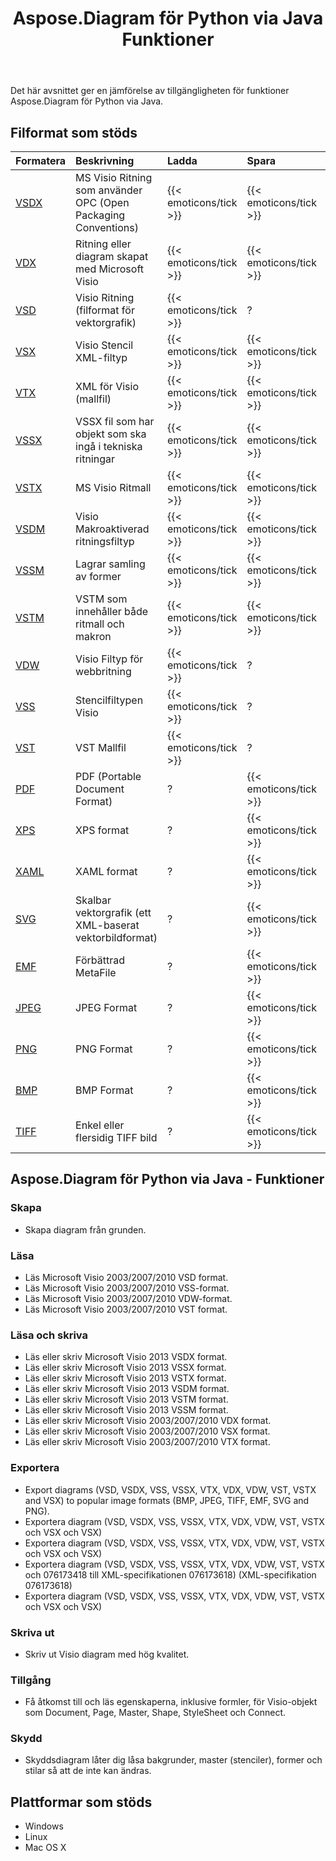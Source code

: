 ﻿---
title: Aspose.Diagram för Python via Java Funktioner
type: docs
weight: 10
url: /sv/java/aspose-diagram-for-python-via-java-features/
---
Det här avsnittet ger en jämförelse av tillgängligheten för funktioner Aspose.Diagram för Python via Java.
## **Filformat som stöds**

|**Formatera**|**Beskrivning**|**Ladda**|**Spara**|**Anmärkningar**|
|:- |:- |:- |:- |:- |
|[VSDX](https://docs.fileformat.com/visio/vsdx/)|MS Visio Ritning som använder OPC (Open Packaging Conventions)|{{< emoticons/tick >}}|{{< emoticons/tick >}}|?|
|[VDX](https://docs.fileformat.com/visio/vdx/)|Ritning eller diagram skapat med Microsoft Visio|{{< emoticons/tick >}}|{{< emoticons/tick >}}|?|
|[VSD](https://docs.fileformat.com/visio/vsd/)|Visio Ritning (filformat för vektorgrafik)|{{< emoticons/tick >}}|?|?|
|[VSX](https://docs.fileformat.com/visio/vsx/)|Visio Stencil XML-filtyp|{{< emoticons/tick >}}|{{< emoticons/tick >}}|?|
|[VTX](https://docs.fileformat.com/visio/vtx/)|XML för Visio (mallfil)|{{< emoticons/tick >}}|{{< emoticons/tick >}}|?|
|[VSSX](https://docs.fileformat.com/visio/vssx/)|VSSX fil som har objekt som ska ingå i tekniska ritningar|{{< emoticons/tick >}}|{{< emoticons/tick >}}|?|
|[VSTX](https://docs.fileformat.com/visio/vstx/)|MS Visio Ritmall|{{< emoticons/tick >}}|{{< emoticons/tick >}}|?|
|[VSDM](https://docs.fileformat.com/visio/vsdm/)|Visio Makroaktiverad ritningsfiltyp|{{< emoticons/tick >}}|{{< emoticons/tick >}}|?|
|[VSSM](https://docs.fileformat.com/visio/vssm/)|Lagrar samling av former|{{< emoticons/tick >}}|{{< emoticons/tick >}}|?|
|[VSTM](https://docs.fileformat.com/visio/vstm/)|VSTM som innehåller både ritmall och makron|{{< emoticons/tick >}}|{{< emoticons/tick >}}|?|
|[VDW](https://docs.fileformat.com/visio/vdw/)|Visio Filtyp för webbritning|{{< emoticons/tick >}}|?|?|
|[VSS](https://docs.fileformat.com/visio/vss/)|Stencilfiltypen Visio|{{< emoticons/tick >}}|?|?|
|[VST](https://docs.fileformat.com/visio/vst/)|VST Mallfil|{{< emoticons/tick >}}|?|?|
|[PDF](https://docs.fileformat.com/pdf/)|PDF (Portable Document Format)|?|{{< emoticons/tick >}}|?|
|[XPS](https://docs.fileformat.com/page-description-language/xps/)|XPS format|?|{{< emoticons/tick >}}|?|
|[XAML](https://docs.fileformat.com/web/xaml/)|XAML format|?|{{< emoticons/tick >}}|?|
|[SVG](https://docs.fileformat.com/specification/page-description-language/svg/)|Skalbar vektorgrafik (ett XML-baserat vektorbildformat)|?|{{< emoticons/tick >}}|?|
|[EMF](https://docs.fileformat.com/image/emf/)|Förbättrad MetaFile|?|{{< emoticons/tick >}}|?|
|[JPEG](https://docs.fileformat.com/image/jpeg/)|JPEG Format|?|{{< emoticons/tick >}}|?|
|[PNG](https://docs.fileformat.com/image/png/)|PNG Format|?|{{< emoticons/tick >}}|?|
|[BMP](https://docs.fileformat.com/image/bmp/)|BMP Format|?|{{< emoticons/tick >}}|?|
|[TIFF](https://docs.fileformat.com/image/tiff/)|Enkel eller flersidig TIFF bild|?|{{< emoticons/tick >}}|?|
## **Aspose.Diagram för Python via Java - Funktioner**
### **Skapa**
- Skapa diagram från grunden.
### **Läsa**
- Läs Microsoft Visio 2003/2007/2010 VSD format.
- Läs Microsoft Visio 2003/2007/2010 VSS-format.
- Läs Microsoft Visio 2003/2007/2010 VDW-format.
- Läs Microsoft Visio 2003/2007/2010 VST format.
### **Läsa och skriva**
- Läs eller skriv Microsoft Visio 2013 VSDX format.
- Läs eller skriv Microsoft Visio 2013 VSSX format.
- Läs eller skriv Microsoft Visio 2013 VSTX format.
- Läs eller skriv Microsoft Visio 2013 VSDM format.
- Läs eller skriv Microsoft Visio 2013 VSTM format.
- Läs eller skriv Microsoft Visio 2013 VSSM format.
- Läs eller skriv Microsoft Visio 2003/2007/2010 VDX format.
- Läs eller skriv Microsoft Visio 2003/2007/2010 VSX format.
- Läs eller skriv Microsoft Visio 2003/2007/2010 VTX format.
### **Exportera**
- Export diagrams (VSD, VSDX, VSS, VSSX, VTX, VDX, VDW, VST, VSTX and VSX) to popular image formats (BMP, JPEG, TIFF, EMF, SVG and PNG).
- Exportera diagram (VSD, VSDX, VSS, VSSX, VTX, VDX, VDW, VST, VSTX och VSX och VSX)
- Exportera diagram (VSD, VSDX, VSS, VSSX, VTX, VDX, VDW, VST, VSTX och VSX och VSX)
- Exportera diagram (VSD, VSDX, VSS, VSSX, VTX, VDX, VDW, VST, VSTX och 076173418 till XML-specifikationen 076173618) (XML-specifikation 076173618)
- Exportera diagram (VSD, VSDX, VSS, VSSX, VTX, VDX, VDW, VST, VSTX och VSX och VSX)
### **Skriva ut**
- Skriv ut Visio diagram med hög kvalitet.
### **Tillgång**
- Få åtkomst till och läs egenskaperna, inklusive formler, för Visio-objekt som Document, Page, Master, Shape, StyleSheet och Connect.
### **Skydd**
- Skyddsdiagram låter dig låsa bakgrunder, master (stenciler), former och stilar så att de inte kan ändras.
## **Plattformar som stöds**
- Windows
- Linux
- Mac OS X
